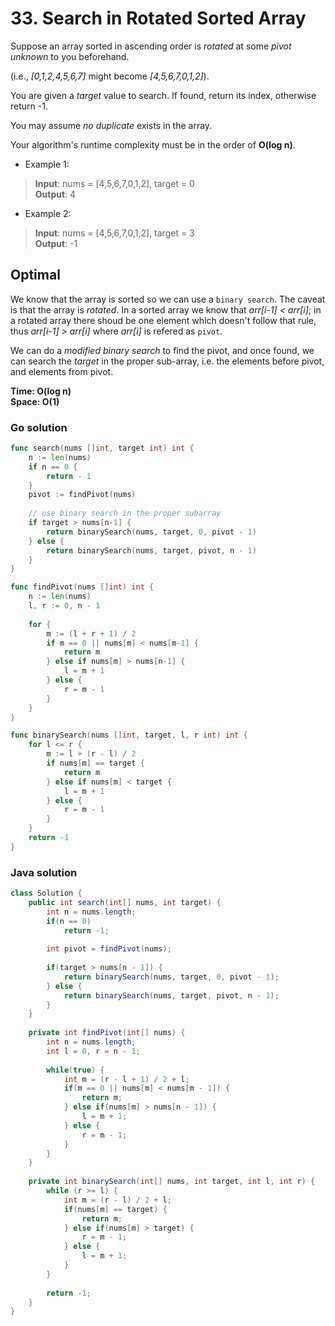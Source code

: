 # 33. Search in Rotated Sorted Array

Suppose an array sorted in ascending order is *rotated* at some *pivot unknown* to you beforehand.

(i.e., *[0,1,2,4,5,6,7]* might become *[4,5,6,7,0,1,2]*).

You are given a *target* value to search. If found, return its index, otherwise return -1.

You may assume *no duplicate* exists in the array.

Your algorithm's runtime complexity must be in the order of **O(log n)**.

- Example 1:
> **Input**: nums = [4,5,6,7,0,1,2], target = 0 <br>
> **Output**: 4
- Example 2:
> **Input**: nums = [4,5,6,7,0,1,2], target = 3 <br>
> **Output**: -1

## Optimal
We know that the array is sorted so we can use a `binary search`. The caveat is that the array is
*rotated*. In a sorted array we know that *arr[i-1] < arr[i]*; in a rotated array there shoud be
one element which doesn't follow that rule, thus *arr[i-1] > arr[i]* where *arr[i]* is refered as
`pivot`.

We can do a *modified binary search* to find the pivot, and once found, we can search the *target*
in the proper sub-array, i.e. the elements before pivot, and elements from pivot.

**Time: O(log n) <br> Space: O(1)**

### Go solution
```go
func search(nums []int, target int) int {
    n := len(nums)
    if n == 0 {
        return - 1
    }
    pivot := findPivot(nums)
    
    // use binary search in the proper subarray
    if target > nums[n-1] {
        return binarySearch(nums, target, 0, pivot - 1)
    } else {
        return binarySearch(nums, target, pivot, n - 1)
    }
}

func findPivot(nums []int) int {
    n := len(nums)
    l, r := 0, n - 1
    
    for {
        m := (l + r + 1) / 2
        if m == 0 || nums[m] < nums[m-1] {
            return m
        } else if nums[m] > nums[n-1] {
            l = m + 1
        } else {
            r = m - 1
        }
    }
}

func binarySearch(nums []int, target, l, r int) int {
    for l <= r {
        m := l + (r - l) / 2
        if nums[m] == target {
            return m
        } else if nums[m] < target {
            l = m + 1
        } else {
            r = m - 1
        }
    }
    return -1
}
```
### Java solution
```java
class Solution {
    public int search(int[] nums, int target) {
        int n = nums.length;
        if(n == 0)
            return -1;
        
        int pivot = findPivot(nums);
        
        if(target > nums[n - 1]) {
            return binarySearch(nums, target, 0, pivot - 1);
        } else {
            return binarySearch(nums, target, pivot, n - 1);
        }
    }
    
    private int findPivot(int[] nums) {
        int n = nums.length;
        int l = 0, r = n - 1;
        
        while(true) {
            int m = (r - l + 1) / 2 + l;
            if(m == 0 || nums[m] < nums[m - 1]) {
                return m;
            } else if(nums[m] > nums[n - 1]) {
                l = m + 1;
            } else {
                r = m - 1;
            }
        }
    }
    
    private int binarySearch(int[] nums, int target, int l, int r) {
        while (r >= l) {
            int m = (r - l) / 2 + l;
            if(nums[m] == target) {
                return m;
            } else if(nums[m] > target) {
                r = m - 1;
            } else {
                l = m + 1;
            }
        }
        
        return -1;
    }
}
```